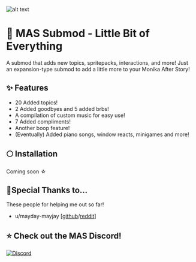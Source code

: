 ![alt text](https://media.discordapp.net/attachments/847519376923689030/1207079402652041246/Little_Bit_of_Everything_1_-removebg-preview1.png?ex=65de574c&is=65cbe24c&hm=214b48fa38de3acb005293d73665b4e774ebaecea42474c869cb7c3be3614c18&=&format=webp&quality=lossless)

# 💫 MAS Submod - Little Bit of Everything
A submod that adds new topics, spritepacks, interactions, and more! Just an expansion-type submod to add a little more to your Monika After Story!

## ✨ Features
- 20 Added topics!
- 2 Added goodbyes and 5 added brbs!
- A compilation of custom music for easy use!
- 7 Added compliments!
- Another boop feature!
- (Eventually) Added piano songs, window reacts, minigames and more!

## 🌕 Installation
Coming soon ☆

## 🌟Special Thanks to...
These people for helping me out so far!
- u/mayday-mayjay [[github](https://github.com/mayday-mayjay)/[reddit](https://www.reddit.com/user/mayday-mayjay/comments/w03fdq/mjs_info_area/)]

## ⭐ Check out the MAS Discord!
[![Discord](https://discordapp.com/api/guilds/372766620977725441/widget.png?style=banner1)](https://discord.gg/monika-after-story)
